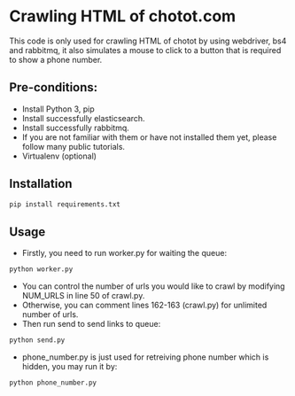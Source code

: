 # Crawling HTML of chotot.com
This code is only used for crawling HTML of chotot by using webdriver, bs4 and rabbitmq, it also simulates a mouse to click to a button that is required to show a phone number.

## Pre-conditions:
- Install Python 3, pip
- Install successfully elasticsearch.
- Install successfully rabbitmq.
- If you are not familiar with them or have not installed them yet, please follow many public tutorials.
- Virtualenv (optional)

## Installation
```bash
pip install requirements.txt
```

## Usage
- Firstly, you need to run worker.py for waiting the queue:
```bash
python worker.py
```

- You can control the number of urls you would like to crawl by modifying NUM_URLS in line 50 of crawl.py.
- Otherwise, you can comment lines 162-163 (crawl.py) for unlimited number of urls.
- Then run send to send links to queue:
```bash
python send.py
```

- phone_number.py is just used for retreiving phone number which is hidden, you may run it by:
```bash
python phone_number.py
```
